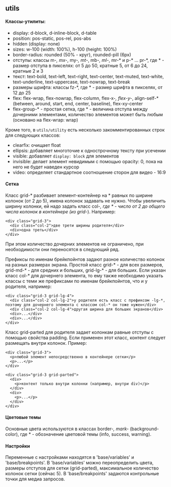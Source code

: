 ## utils

#### Классы-утилиты:
- display: d-block, d-inline-block, d-table
- position: pos-static, pos-rel, pos-abs
- hidden (display: none)
- sizes: w-100 (width: 100%), h-100 (height: 100%)
- border-radius: rounded (50% - круг), rounded-pill (6px)
- отступы: классы m-*, mx-*, my-*, mt-*, mb-*, ml-*, mr-* и p-* ... pr-*, где * - размер отступа в пикселях: от 5 до 50, кратные 5, от 6 до 24, кратные 2 и 3
- текст: text-bold, text-left, text-right, text-center, text-muted, text-white, text-underline, text-uppercase, text-nowrap, text-break
- размеры шрифта: классы fz-*, где * - размер шрифта в пикселях, от 12 до 25
- flex: flex-wrap, flex-nowrap, flex-column, flex-x-*, flex-y-*, align-self-* (between, around, start, end, center, baseline), flex-xy-center
- flex-group-* - простая сетка, где * - величина отступа между дочерними элементами, количество элементов может быть любым (основано на flex-wrap: wrap)

Кроме того, в `utils/utility` есть несколько закомментированных строк для следующих классов:
- clearfix: очищает float
- ellipsis: добавляет многоточие к однострочному тексту при усечении
- visible: добавляет `display: block` для элементов
- invisible: делает элемент невидимым с помощью opacity: 0, пока на него не будет наведен курсор
- video: определяет стандартное соотношение сторон для видео - 16:9

#### Сетка
Класс grid-* разбивает элемент-контейнер на * равных по ширине колонок (от 2 до 5), имена колонок задавать не нужно. Чтобы увеличить ширину колонки, ей надо задать класс col-*, 
где * - число от 2 до общего числа колонок в контейнере (из grid-*). Например: 

```
<div class="grid-3">
  <div class="col-2">две трети ширины родителя</div>
  <div>одна треть</div>
</div>
```
При этом количество дочерних элементов не ограничено, при необходимости они переносятся в следующий ряд.

Префиксы по именам брейкпойнтов задают разное количество колонок на разных размерах экрана. Простой класс grid-* - для всех размеров, grid-md-* - для средних и больших, 
grid-lg-* - для больших. Если указан класс col-* для дочернего элемента, то ему также необходимо указать классы с теми же префиксами по именам брейкпойнтов, что и у родителя, 
например:

```
<div class="grid-3 grid-lg-4">
  <div class="col-2 col-lg-2">у родителя есть класс с префиксом -lg-*, поэтому для дочернего элемента с классом col-* он тоже нужен</div>
  <div class="col-2 col-lg-4">другая ширина для больших экранов</div>
  <div>...</div>
  <div>...</div>
</div>
```

Класс grid-parted для родителя задает колонкам равные отступы с помощью свойства padding. Если применен этот класс, контент следует размещать внутри колонок. Пример:

```
<div class="grid-3">
  <p>любой элемент непосредственно в контейнере сетки</p>
  <p>...</p>
</div>

<div class="grid-3 grid-parted">
  <div>
    <p>контент только внутри колонки (например, внутри div)</p>
  </div>
  <div>
    <p>...</p>
  </div>
</div>
```

#### Цветовые темы
Основные цвета используются в классах border-*, mark-* (background-color), где * - обозначение цветовой темы (info, success, warning).

#### Настройки
Переменные с настройками находятся в 'base/variables' и 'base/breakpoints'. В  'base/variables' можно переопределить цвета, размеры отступов для сетки (grid-parted), 
максимальное количество колонок сетки (сейчас 5). В 'base/breakpoints' задаются контрольные точки для медиа запросов.